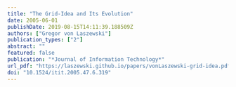 ```yaml
---
title: "The Grid-Idea and Its Evolution"
date: 2005-06-01
publishDate: 2019-08-15T14:11:39.188509Z
authors: ["Gregor von Laszewski"]
publication_types: ["2"]
abstract: ""
featured: false
publication: "*Journal of Information Technology*"
url_pdf: "https://laszewski.github.io/papers/vonLaszewski-grid-idea.pdf"
doi: "10.1524/itit.2005.47.6.319"
---
```


